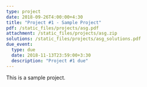```yaml
---
type: project
date: 2018-09-26T4:00:00+4:30
title: "Project #1 - Sample Project"
pdf: /static_files/projects/asg.pdf
attachment: /static_files/projects/asg.zip
solutions: /static_files/projects/asg_solutions.pdf
due_event:
  type: due
  date: 2018-11-13T23:59:00+3:30
  description: "Project #1 due"
---
```


This is a sample project.
